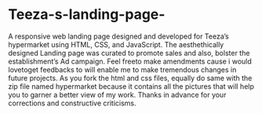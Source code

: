 # Teeza-s-landing-page-
A responsive web landing page designed and developed for Teeza’s hypermarket  using HTML, CSS, and JavaScript. The aesthethically designed Landing page 
was curated to promote sales and also, bolster the establishment’s Ad campaign. Feel freeto make amendments cause i would lovetoget feedbacks to will enable me to make tremendous changes in future projects.
As you fork the html and css files, equally do same with the zip file named hypermarket because it contains all the pictures that will help you to garner a better view of my work.
Thanks in advance for your corrections and constructive criticisms.
